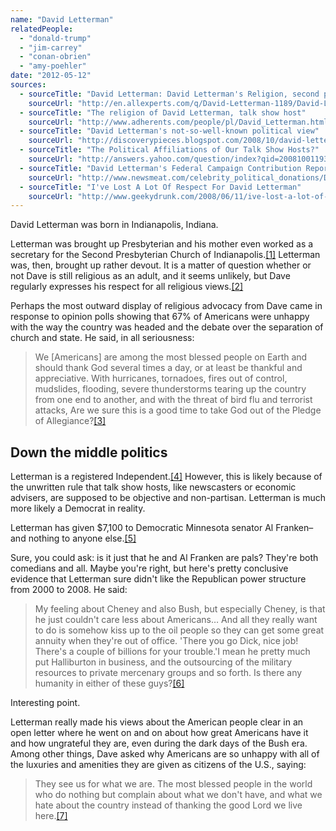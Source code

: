 ```yaml
---
name: "David Letterman"
relatedPeople:
  - "donald-trump"
  - "jim-carrey"
  - "conan-obrien"
  - "amy-poehler"
date: "2012-05-12"
sources:
  - sourceTitle: "David Letterman: David Letterman's Religion, second presbyterian church, david letterman"
    sourceUrl: "http://en.allexperts.com/q/David-Letterman-1189/David-Letterman-Religion.htm"
  - sourceTitle: "The religion of David Letterman, talk show host"
    sourceUrl: "http://www.adherents.com/people/pl/David_Letterman.html"
  - sourceTitle: "David Letterman's not-so-well-known political view"
    sourceUrl: "http://discoverypieces.blogspot.com/2008/10/david-lettermans-not-so-well-known.html"
  - sourceTitle: "The Political Affiliations of Our Talk Show Hosts?"
    sourceUrl: "http://answers.yahoo.com/question/index?qid=20081001193519AAnEtNc"
  - sourceTitle: "David Letterman's Federal Campaign Contribution Report"
    sourceUrl: "http://www.newsmeat.com/celebrity_political_donations/David_Letterman.php"
  - sourceTitle: "I've Lost A Lot Of Respect For David Letterman"
    sourceUrl: "http://www.geekydrunk.com/2008/06/11/ive-lost-a-lot-of-respect-for-david-letterman/"
---
```


David Letterman was born in Indianapolis, Indiana.

Letterman was brought up Presbyterian and his mother even worked as a secretary for the Second Presbyterian Church of Indianapolis.<a class="source-citation" href="#http://en.allexperts.com/q/David-Letterman-1189/David-Letterman-Religion.htm" title="David Letterman: David Letterman&apos;s Religion, second presbyterian church, david letterman">[1]</a> Letterman was, then, brought up rather devout. It is a matter of question whether or not Dave is still religious as an adult, and it seems unlikely, but Dave regularly expresses his respect for all religious views.<a class="source-citation" href="#http://www.adherents.com/people/pl/David_Letterman.html" title="The religion of David Letterman, talk show host">[2]</a>

Perhaps the most outward display of religious advocacy from Dave came in response to opinion polls showing that 67% of Americans were unhappy with the way the country was headed and the debate over the separation of church and state. He said, in all seriousness:

>We [Americans] are among the most blessed people on Earth and should thank God several times a day, or at least be thankful and appreciative. With hurricanes, tornadoes, fires out of control, mudslides, flooding, severe thunderstorms tearing up the country from one end to another, and with the threat of bird flu and terrorist attacks, Are we sure this is a good time to take God out of the Pledge of Allegiance?<a class="source-citation" href="#http://discoverypieces.blogspot.com/2008/10/david-lettermans-not-so-well-known.html" title="David Letterman&apos;s not-so-well-known political view">[3]</a>

## Down the middle politics

Letterman is a registered Independent.<a class="source-citation" href="#http://answers.yahoo.com/question/index?qid=20081001193519AAnEtNc" title="The Political Affiliations of Our Talk Show Hosts?">[4]</a> However, this is likely because of the unwritten rule that talk show hosts, like newscasters or economic advisers, are supposed to be objective and non-partisan. Letterman is much more likely a Democrat in reality.

Letterman has given $7,100 to Democratic Minnesota senator Al Franken–and nothing to anyone else.<a class="source-citation" href="#http://www.newsmeat.com/celebrity_political_donations/David_Letterman.php" title="David Letterman&apos;s Federal Campaign Contribution Report">[5]</a>

Sure, you could ask: is it just that he and Al Franken are pals? They're both comedians and all. Maybe you're right, but here's pretty conclusive evidence that Letterman sure didn't like the Republican power structure from 2000 to 2008. He said:

>My feeling about Cheney and also Bush, but especially Cheney, is that he just couldn't care less about Americans… And all they really want to do is somehow kiss up to the oil people so they can get some great annuity when they're out of office. 'There you go Dick, nice job! There's a couple of billions for your trouble.'I mean he pretty much put Halliburton in business, and the outsourcing of the military resources to private mercenary groups and so forth. Is there any humanity in either of these guys?<a class="source-citation" href="#http://www.geekydrunk.com/2008/06/11/ive-lost-a-lot-of-respect-for-david-letterman/" title="I&apos;ve Lost A Lot Of Respect For David Letterman">[6]</a>

Interesting point.

Letterman really made his views about the American people clear in an open letter where he went on and on about how great Americans have it and how ungrateful they are, even during the dark days of the Bush era. Among other things, Dave asked why Americans are so unhappy with all of the luxuries and amenities they are given as citizens of the U.S., saying:

>They see us for what we are. The most blessed people in the world who do nothing but complain about what we don't have, and what we hate about the country instead of thanking the good Lord we live here.<a class="source-citation" href="#http://discoverypieces.blogspot.com/2008/10/david-lettermans-not-so-well-known.html" title="David Letterman&apos;s not-so-well-known political view">[7]</a>